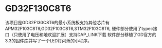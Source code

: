 # GD32F130C8T6
该项目是GD32F130C8T6的最小系统板支持其他芯片有APM32F103C8T6,GD32F103C8T6,STM32F103C8T6,
硬件部分使用了typec接口（只使用了电压和地欢迎扩展）支持DAP_LINK下载
软件部分移植了GD官方的3.3的固件库并写了一个LED灯闪烁的小程序。
